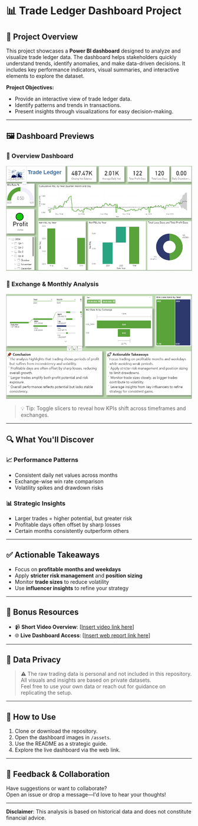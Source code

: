 # 📊 Trade Ledger Dashboard Project

## 🧭 Project Overview
This project showcases a **Power BI dashboard** designed to analyze and visualize trade ledger data. The dashboard helps stakeholders quickly understand trends, identify anomalies, and make data-driven decisions. It includes key performance indicators, visual summaries, and interactive elements to explore the dataset.

**Project Objectives:**
- Provide an interactive view of trade ledger data.
- Identify patterns and trends in transactions.
- Present insights through visualizations for easy decision-making.

---

## 🖼️ Dashboard Previews

### 📌 Overview Dashboard
![Trade Ledger Overview](Trade_Leager_Report_1.png)

### 📌 Exchange & Monthly Analysis
![Exchange Analysis](Trade_Leager_Report_2.png)

> 💡 Tip: Toggle slicers to reveal how KPIs shift across timeframes and exchanges.

---

## 🔍 What You'll Discover

### 📈 Performance Patterns
- Consistent daily net values across months
- Exchange-wise win rate comparison
- Volatility spikes and drawdown risks

### 📊 Strategic Insights
- Larger trades = higher potential, but greater risk
- Profitable days often offset by sharp losses
- Certain months consistently outperform others

---

## ✅ Actionable Takeaways

- Focus on **profitable months and weekdays**
- Apply **stricter risk management** and **position sizing**
- Monitor **trade sizes** to reduce volatility
- Use **influencer insights** to refine your strategy

---

## 🎥 Bonus Resources

- 📹 **Short Video Overview**: [[Insert video link here](https://github.com/apeksha1403/Trade-Ledger-Interactive-Dashboard/blob/main/Short%20live%20Report.mp4)]
- 🌐 **Live Dashboard Access**: [[Insert web report link here](https://app.powerbi.com/view?r=eyJrIjoiY2VjNjc4ZWUtOWEwYi00YmE1LTkzZTItZTA2MGYwZTk0MGYyIiwidCI6IjRjZjRmMmViLTliNDctNGNmMS1iZjRhLWIxZjcyZmUwNzM5ZSJ9)]

---

## 🔐 Data Privacy

> ⚠️ The raw trading data is personal and not included in this repository.  
All visuals and insights are based on private datasets.  
Feel free to use your own data or reach out for guidance on replicating the setup.

---

## 📁 How to Use

1. Clone or download the repository.
2. Open the dashboard images in `/assets`.
3. Use the README as a strategic guide.
4. Explore the live dashboard via the web link.

---

## 💬 Feedback & Collaboration

Have suggestions or want to collaborate?  
Open an issue or drop a message—I'd love to hear your thoughts!

---

**Disclaimer**: This analysis is based on historical data and does not constitute financial advice.

